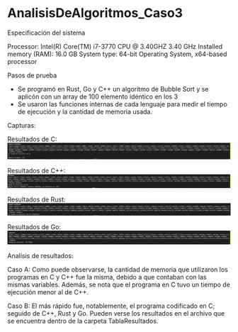 # AnalisisDeAlgoritmos_Caso3

Especificación del sistema

Processor: Intel(R) Core(TM) i7-3770 CPU @ 3.40GHZ 3.40 GHz
Installed memory (RAM): 16.0 GB
System type: 64-bit Operating System, x64-based processor

Pasos de prueba
- Se programó en Rust, Go y C++ un algoritmo de Bubble Sort y se aplicón con un array de 100 elemento idéntico en los 3
- Se usaron las funciones internas de cada lenguaje para medir el tiempo de ejecución y la cantidad de memoria usada.

Capturas:

Resultados de C:
<img src="Capturas/c.PNG" alt="Screenshot"/>

Resultados de C++:
<img src="Capturas/c++.PNG" alt="Screenshot"/>

Resultados de Rust:
<img src="Capturas/rust.PNG" alt="Screenshot"/>

Resultados de Go:
<img src="Capturas/go.PNG" alt="Screenshot"/>


Analísis de resultados:

Caso A: 
  Como puede observarse, la cantidad de memoria que utilizaron los programas en C y C++ fue la misma, debido a que contaban con las mismas variables.
  Además, se nota que el programa en C tuvo un tiempo de ejecución menor al de C++.

Caso B:
  El más rápido fue, notablemente, el programa codificado en C; seguido de C++, Rust y Go. Pueden verse los resultados en el archivo que se encuentra dentro de la carpeta TablaResultados.
